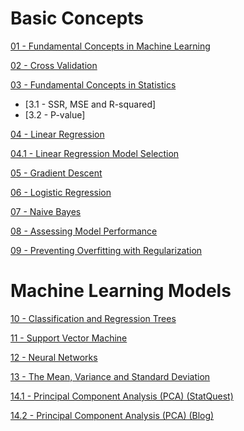 # Basic Concepts

[01 - Fundamental Concepts in Machine Learning](https://github.com/yangshiteng/StatQuest-Study-Notes/blob/main/Notes/01%20-%20Fundamental%20Concepts%20in%20Machine%20Learning.md)

[02 - Cross Validation](https://github.com/yangshiteng/StatQuest-Study-Notes/blob/main/Notes/02%20-%20Cross%20Validation.md)

[03 - Fundamental Concepts in Statistics](https://github.com/yangshiteng/StatQuest-Study-Notes/blob/main/Notes/03%20-%20Fundamental%20Concepts%20in%20Statistics.md)

* [3.1 - SSR, MSE and R-squared]
* [3.2 - P-value]

[04 - Linear Regression](https://github.com/yangshiteng/StatQuest-Study-Notes/blob/main/Notes/04%20-%20Linear%20Regression.md)

[04.1 - Linear Regression Model Selection](https://github.com/yangshiteng/StatQuest-Study-Notes/blob/main/Notes/Regression%20Model%20Selection.md)

[05 - Gradient Descent](https://github.com/yangshiteng/StatQuest-Study-Notes/blob/main/Notes/05%20-%20Gradient%20Descent.md)

[06 - Logistic Regression](https://github.com/yangshiteng/StatQuest-Study-Notes/blob/main/Notes/06%20-%20Logistic%20Regression.md)

[07 - Naive Bayes](https://github.com/yangshiteng/StatQuest-Study-Notes/blob/main/Notes/07%20-%20Naive%20Bayes.md)

[08 - Assessing Model Performance](https://github.com/yangshiteng/StatQuest-Study-Notes/blob/main/Notes/08%20-%20Assessing%20Model%20Performance.md)

[09 - Preventing Overfitting with Regularization](https://github.com/yangshiteng/StatQuest-Study-Notes/blob/main/Notes/09%20-%20Preventing%20Overfitting%20with%20Regularization.md)

# Machine Learning Models

[10 - Classification and Regression Trees](https://github.com/yangshiteng/StatQuest-Study-Notes/blob/main/Notes/10%20-%20Classification%20and%20Regression%20Trees.md)

[11 - Support Vector Machine](https://github.com/yangshiteng/StatQuest-Study-Notes/blob/main/Notes/11%20-%20Support%20Vector%20Machine.md)

[12 - Neural Networks](https://github.com/yangshiteng/StatQuest-Study-Notes/blob/main/Notes/12%20-%20Neural%20Networks.md)

[13 - The Mean, Variance and Standard Deviation](https://github.com/yangshiteng/StatQuest-Study-Notes/blob/main/Notes/13%20-%20Mean%2C%20Variance%20and%20Standard%20Deviation.md)

[14.1 - Principal Component Analysis (PCA) (StatQuest)](https://github.com/yangshiteng/StatQuest-Study-Notes/blob/main/Notes/statquest_pca_study_guide_v2.pdf)

[14.2 - Principal Component Analysis (PCA) (Blog)](https://github.com/yangshiteng/StatQuest-Study-Notes/blob/main/Notes/14.2%20-%20Principal%20Component%20Analysis%20(PCA)%20(Blog).md)
